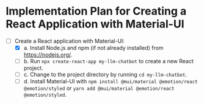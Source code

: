 
# Implementation Plan for Creating a React Application with Material-UI

- [ ] Create a React application with Material-UI:
   - [x] a. Install Node.js and npm (if not already installed) from https://nodejs.org/.
   - [ ] b. Run `npx create-react-app my-llm-chatbot` to create a new React project.
   - [ ] c. Change to the project directory by running `cd my-llm-chatbot`.
   - [ ] d. Install Material-UI with `npm install @mui/material @emotion/react @emotion/styled` or `yarn add @mui/material @emotion/react @emotion/styled`.
